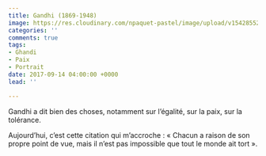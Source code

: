 ```yaml
---
title: Gandhi (1869-1948)
image: https://res.cloudinary.com/npaquet-pastel/image/upload/v1542855222/DSC03030-4-601x413.jpg
categories: ''
comments: true
tags:
- Ghandi
- Paix
- Portrait
date: 2017-09-14 04:00:00 +0000
lead: ''

---
```

Gandhi a dit bien des choses, notamment sur l’égalité, sur la paix, sur la tolérance.

Aujourd’hui, c’est cette citation qui m’accroche :
« Chacun a raison de son propre point de vue, mais il n’est pas impossible que tout le monde ait tort ».